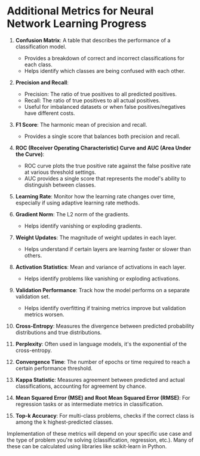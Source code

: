# Additional Metrics for Neural Network Learning Progress

1. **Confusion Matrix**: A table that describes the performance of a classification model.
   - Provides a breakdown of correct and incorrect classifications for each class.
   - Helps identify which classes are being confused with each other.

2. **Precision and Recall**:
   - Precision: The ratio of true positives to all predicted positives.
   - Recall: The ratio of true positives to all actual positives.
   - Useful for imbalanced datasets or when false positives/negatives have different costs.

3. **F1 Score**: The harmonic mean of precision and recall.
   - Provides a single score that balances both precision and recall.

4. **ROC (Receiver Operating Characteristic) Curve and AUC (Area Under the Curve)**:
   - ROC curve plots the true positive rate against the false positive rate at various threshold settings.
   - AUC provides a single score that represents the model's ability to distinguish between classes.

5. **Learning Rate**: Monitor how the learning rate changes over time, especially if using adaptive learning rate methods.

6. **Gradient Norm**: The L2 norm of the gradients.
   - Helps identify vanishing or exploding gradients.

7. **Weight Updates**: The magnitude of weight updates in each layer.
   - Helps understand if certain layers are learning faster or slower than others.

8. **Activation Statistics**: Mean and variance of activations in each layer.
   - Helps identify problems like vanishing or exploding activations.

9. **Validation Performance**: Track how the model performs on a separate validation set.
   - Helps identify overfitting if training metrics improve but validation metrics worsen.

10. **Cross-Entropy**: Measures the divergence between predicted probability distributions and true distributions.

11. **Perplexity**: Often used in language models, it's the exponential of the cross-entropy.

12. **Convergence Time**: The number of epochs or time required to reach a certain performance threshold.

13. **Kappa Statistic**: Measures agreement between predicted and actual classifications, accounting for agreement by chance.

14. **Mean Squared Error (MSE) and Root Mean Squared Error (RMSE)**: For regression tasks or as intermediate metrics in classification.

15. **Top-k Accuracy**: For multi-class problems, checks if the correct class is among the k highest-predicted classes.

Implementation of these metrics will depend on your specific use case and the type of problem you're solving (classification, regression, etc.). Many of these can be calculated using libraries like scikit-learn in Python.
